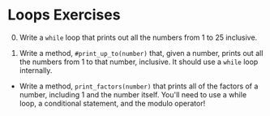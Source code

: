# Loops Exercises

0. Write a `while` loop that prints out all the numbers from 1 to 25 inclusive.

0. Write a method, `#print_up_to(number)` that, given a number, prints out all the numbers from 1 to that number, inclusive. It should use a `while` loop internally.

* Write a method, `print_factors(number)` that prints all of the factors of a number, including 1 and the number itself. You'll need to use a while loop, a conditional statement, and the modulo operator!
